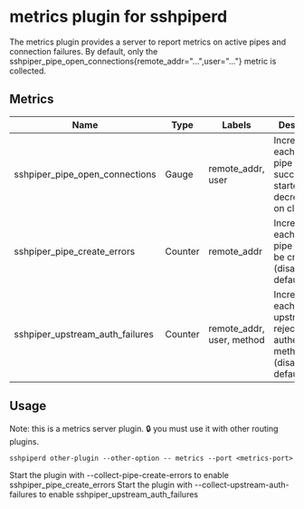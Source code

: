 # metrics plugin for sshpiperd

The metrics plugin provides a server to report metrics on active pipes and connection failures.
By default, only the sshpiper_pipe_open_connections{remote_addr="...",user="..."} metric is collected.

## Metrics

Name                            | Type    | Labels                    | Description
------------------------------- | ------- | ------------------------- | ------------
sshpiper_pipe_open_connections  | Gauge   | remote_addr, user         | Incremented each time a pipe is successfully started, decremented on close
sshpiper_pipe_create_errors     | Counter | remote_addr               | Incremented each time a pipe fails to be created (disabled by default)
sshpiper_upstream_auth_failures | Counter | remote_addr, user, method | Incremented each time an upstream rejects the authentication method (disabled by default)

## Usage

Note: this is a metrics server plugin. 🔒 you must use it with other routing plugins.

```
sshpiperd other-plugin --other-option -- metrics --port <metrics-port>
```

Start the plugin with --collect-pipe-create-errors to enable sshpiper_pipe_create_errors
Start the plugin with --collect-upstream-auth-failures to enable sshpiper_upstream_auth_failures
